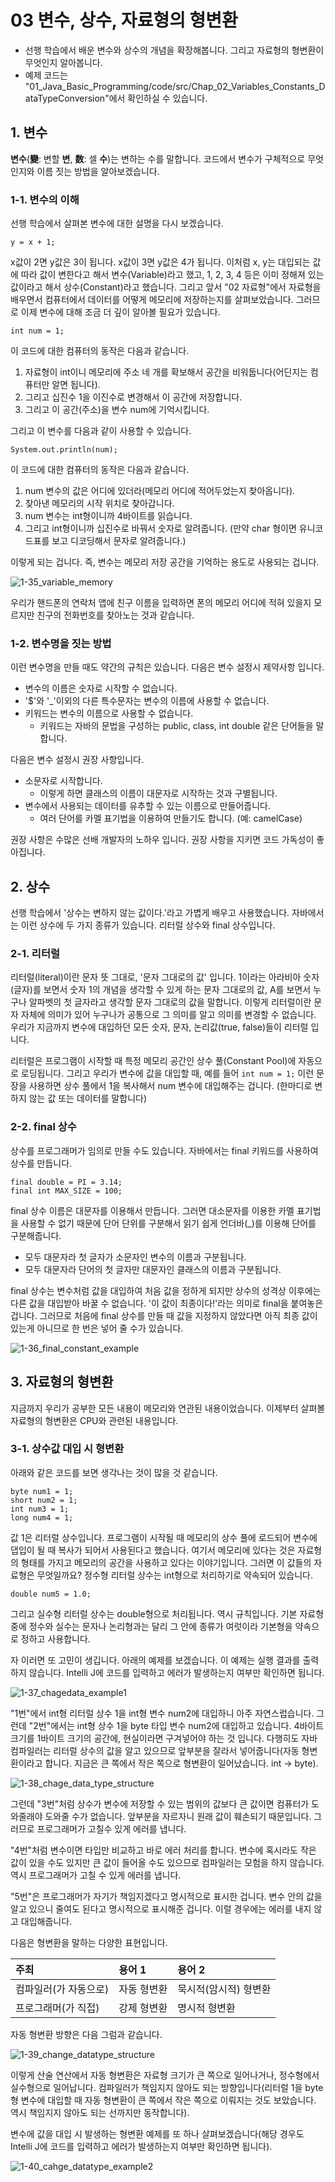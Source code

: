 # 03 변수, 상수, 자료형의 형변환 
- 선행 학습에서 배운 변수와 상수의 개념을 확장해봅니다. 그리고 자료형의 형변환이 무엇인지 알아봅니다.
- 예제 코드는 "01_Java_Basic_Programming/code/src/Chap_02_Variables_Constants_DataTypeConversion"에서 확인하실 수 있습니다.
## 1. 변수 
**변수**(**變**: 변할 **변**, **数**: 셀 **수**)는 변하는 수를 말합니다. 코드에서 변수가 구체적으로 무엇인지와 이름 짓는 방법을 알아보겠습니다.
### 1-1. 변수의 이해
선행 학습에서 살펴본 변수에 대한 설명을 다시 보겠습니다. 
```
y = x + 1;
```
x값이 2면 y값은 3이 됩니다. x값이 3면 y값은 4가 됩니다. 이처럼 x, y는 대입되는 값에 따라 값이 변한다고 해서 변수(Variable)라고 했고, 1, 2, 3, 4 등은 이미 정해져 있는 값이라고 해서 상수(Constant)라고 했습니다. 그리고 앞서 "02 자료형"에서 자료형을 배우면서 컴퓨터에서 데이터를 어떻게 메모리에 저장하는지를 살펴보았습니다. 그러므로 이제 변수에 대해 조금 더 깊이 알아볼 필요가 있습니다. 

```
int num = 1;
```
이 코드에 대한 컴퓨터의 동작은 다음과 같습니다. 
1. 자료형이 int이니 메모리에 주소 네 개를 확보해서 공간을 비워둡니다(어딘지는 컴퓨터만 알면 됩니다).
2. 그리고 십진수 1을 이진수로 변경해서 이 공간에 저장합니다.
3. 그리고 이 공간(주소)을 변수 num에 기억시킵니다.

그리고 이 변수를 다음과 같이 사용할 수 있습니다. 
```
System.out.println(num);
```
이 코드에 대한 컴퓨터의 동작은 다음과 같습니다. 
1. num 변수의 값은 어디에 있더라(메모리 어디에 적어두었는지 찾아옵니다).
2. 찾아낸 메모리의 시작 위치로 찾아갑니다.
3. num 변수는 int형이니까 4바이트를 읽습니다.
4. 그리고 int형이니까 십진수로 바꿔서 숫자로 알려줍니다. (만약 char 형이면 유니코드표를 보고 디코딩해서 문자로 알려줍니다.)

이렇게 되는 겁니다. 즉, 변수는 메모리 저장 공간을 기억하는 용도로 사용되는 겁니다. 

![1-35_variable_memory](https://github.com/user-attachments/assets/e8dc491a-5577-49ea-bb24-6152ee658506)

우리가 핸드폰의 연락처 앱에 친구 이름을 입력하면 폰의 메모리 어디에 적혀 있을지 모르지만 친구의 전화번호를 찾아노는 것과 같습니다.

### 1-2. 변수명을 짓는 방법
이런 변수명을 만들 때도 약간의 규칙은 있습니다. 다음은 변수 설정시 제약사항 입니다.
- 변수의 이름은 숫자로 시작할 수 없습니다.
- '$'와 '_'이외의 다른 특수문자는 변수의 이름에 사용할 수 없습니다.
- 키워드는 변수의 이름으로 사용할 수 없습니다.
  - 키워드는 자바의 문법을 구성하는 public, class, int double 같은 단어들을 말합니다.

다음은 변수 설정시 권장 사항입니다. 
- 소문자로 시작합니다.
  - 이렇게 하면 클래스의 이름이 대문자로 시작하는 것과 구별됩니다.
- 변수에서 사용되는 데이터를 유추할 수 있는 이름으로 만들어줍니다.
  - 여러 단어를 카멜 표기법을 이용하여 만들기도 합니다. (예: camelCase)
 
권장 사항은 수많은 선배 개발자의 노하우 입니다. 권장 사항을 지키면 코드 가독성이 좋아집니다.  

## 2. 상수 
선행 학습에서 '상수는 변하지 않는 값이다.'라고 가볍게 배우고 사용했습니다. 자바에서는 이런 상수에 두 가지 종류가 있습니다. 리터럴 상수와 final 상수입니다. 
### 2-1. 리터럴 
리터럴(literal)이란 문자 뜻 그대로, '문자 그대로의 값' 입니다. 1이라는 아라비아 숫자(글자)를 보면서 숫자 1의 개념을 생각할 수 있게 하는 문자 그대로의 값, A를 보면서 누구나 알파벳의 첫 글자라고 생각할 문자 그대로의 값을 말합니다. 이렇게 리터럴이란 문자 자체에 의미가 있어 누구나가 공통으로 그 의미를 알고 의미를 변경할 수 없습니다. 우리가 지금까지 변수에 대입하던 모든 숫자, 문자, 논리값(true, false)들이 리터럴 입니다. 

리터럴은 프로그램이 시작할 때 특정 메모리 공간인 상수 풀(Constant Pool)에 자동으로 로딩됩니다. 그리고 우리가 변수에 값을 대입할 때, 예를 들어 `int num = 1;` 이런 문장을 사용하면 상수 풀에서 1을 복사해서 num 변수에 대입해주는 겁니다. (한마디로 변하지 않는 값 또는 데이터를 말합니다)

### 2-2. final 상수
상수를 프로그래머가 임의로 만들 수도 있습니다. 자바에서는 final 키워드를 사용하여 상수를 만듭니다. 
```
final double = PI = 3.14;
final int MAX_SIZE = 100;
```
final 상수 이름은 대문자를 이용해서 만듭니다. 그러면 대소문자를 이용한 카멜 표기법을 사용할 수 없기 때문에 단어 단위를 구분해서 읽기 쉽게 언더바(_)를 이용해 단어를 구분해줍니다. 
- 모두 대문자라 첫 글자가 소문자인 변수의 이름과 구분됩니다.
- 모두 대문자라 단어의 첫 글자만 대문자인 클래스의 이름과 구분됩니다.

final 상수는 변수처럼 값을 대입하여 처음 값을 정하게 되지만 상수의 성격상 이후에는 다른 값을 대입받아 바꿀 수 없습니다. '이 값이 최종이다!'라는 의미로 final을 붙여놓은 겁니다. 그러므로 처음에 final 상수를 만들 때 값을 지정하지 않았다면 아직 최종 값이 있는게 아니므로 한 번은 넣어 줄 수가 있습니다. 

![1-36_final_constant_example](https://github.com/user-attachments/assets/29ca6c72-4b12-4546-8301-c2335f27bbd8)

## 3. 자료형의 형변환
지금까지 우리가 공부한 모든 내용이 메모리와 연관된 내용이었습니다. 이제부터 살펴볼 자료형의 형변환은 CPU와 관련된 내용입니다. 

### 3-1. 상수값 대입 시 형변환
아래와 같은 코드를 보면 생각나는 것이 많을 것 같습니다. 
```
byte num1 = 1;
short num2 = 1;
int num3 = 1;
long num4 = 1;
```

값 1은 리터럴 상수입니다. 프로그램이 시작될 때 메모리의 상수 풀에 로드되어 변수에 댑입이 될 때 복사가 되어서 사용된다고 했습니다. 여기서 메모리에 있다는 것은 자료형의 형태를 가지고 메모리의 공간을 사용하고 있다는 이야기입니다. 그러면 이 값들의 자료형은 무엇일까요? 정수형 리터럴 상수는 int형으로 처리하기로 약속되어 있습니다. 
```
double num5 = 1.0;
```
그리고 실수형 리터럴 상수는 double형으로 처리됩니다. 역시 규칙입니다. 기본 자료형 중에 정수와 실수는 문자나 논리형과는 달리 그 안에 종류가 여럿이라 기본형을 약속으로 정하고 사용합니다. 

자 이러면 또 고민이 생깁니다. 아래의 예제를 보겠습니다. 이 예제는 실행 결과를 출력하지 않습니다. Intelli J에 코드를 입력하고 에러가 발생하는지 여부만 확인하면 됩니다. 

![1-37_chagedata_example1](https://github.com/user-attachments/assets/2494b15d-71e9-4763-b1f0-c331bb21bb60)

"1번"에서 int형 리터럴 상수 1을 int형 변수 num2에 대입하니 아주 자연스럽습니다. 그런데 "2번"에서는 int형 상수 1을 byte 타입 변수 num2에 대입하고 있습니다. 4바이트 크기를 1바이트 크기의 공간에, 현실이라면 구겨넣어야 하는 것 입니다. 다행히도 자바 컴파일러는 리터럴 상수의 값을 알고 있으므로 앞부분을 잘라서 넣어줍니다(자동 형변환이라고 합니다. 지금은 큰 쪽에서 작은 쪽으로 형변환이 일어났습니다. int &rarr; byte). 

![1-38_chage_data_type_structure](https://github.com/user-attachments/assets/cade81fb-1e86-464e-8482-9b6aac821f10)

그런데 "3번"처럼 상수가 변수에 저장할 수 있는 범위의 값보다 큰 값이면 컴퓨터가 도와줄래야 도와줄 수가 없습니다. 앞부분을 자르자니 원래 값이 훼손되기 때문입니다. 그러므로 프로그래머가 고칠수 있게 에러를 냅니다. 

"4번"처럼 변수이면 타입만 비교하고 바로 에러 처리를 합니다. 변수에 혹시라도 작은 값이 있을 수도 있지만 큰 값이 들어올 수도 있으므로 컴파일러는 모험을 하지 않습니다. 역시 프로그래머가 고칠 수 있게 에러를 냅니다. 

"5번"은 프로그래머가 자기가 책임지겠다고 명시적으로 표시한 겁니다. 변수 안의 값을 알고 있으니 줄여도 된다고 명시적으로 표시해준 겁니다. 이럴 경우에는 에러를 내지 않고 대입해줍니다. 

다음은 형변환을 말하는 다양한 표현입니다. 

| 주최 | 용어 1 | 용어 2 |
|:---|:---|:---|
| 컴파일러(가 자동으로)| 자동 형변환 | 묵시적(암시적) 형변환 |
| 프로그래머(가 직접) | 강제 형변환 | 명시적 형변환 |

자동 형변환 방향은 다음 그럼과 같습니다. 

![1-39_change_datatype_structure](https://github.com/user-attachments/assets/f2c0acaa-3fad-4640-957b-3de8d34248cf)

이렇게 산술 연산에서 자동 형변환은 자료형 크기가 큰 쪽으로 일어나거나, 정수형에서 실수형으로 일어납니다. 컴파일러가 책임지지 않아도 되는 방향입니다(리터럴 1을 byte형 변수에 대입할 때 자동 형변환이 큰 쪽에서 작은 쪽으로 이뤄지는 것도 보았습니다. 역시 책임지지 않아도 되는 선까지만 동작합니다).

변수에 값을 대입 시 발생하는 형변환 예제를 또 하나 살펴보겠습니다(해당 경우도 Intelli J에 코드를 입력하고 에러가 발생하는지 여부만 확인하면 됩니다). 

![1-40_cahge_datatype_example2](https://github.com/user-attachments/assets/1fd47fc6-96d9-4646-a7b5-7def4fe177ed)
